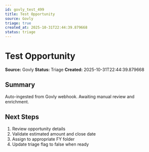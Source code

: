 ```yaml
---
id: govly_test_499
title: Test Opportunity
source: Govly
triage: true
created_at: 2025-10-31T22:44:39.879668
status: triage
---
```


# Test Opportunity

**Source:** Govly
**Status:** Triage
**Created:** 2025-10-31T22:44:39.879668

## Summary

Auto-ingested from Govly webhook. Awaiting manual review and enrichment.

## Next Steps

1. Review opportunity details
2. Validate estimated amount and close date
3. Assign to appropriate FY folder
4. Update triage flag to false when ready
